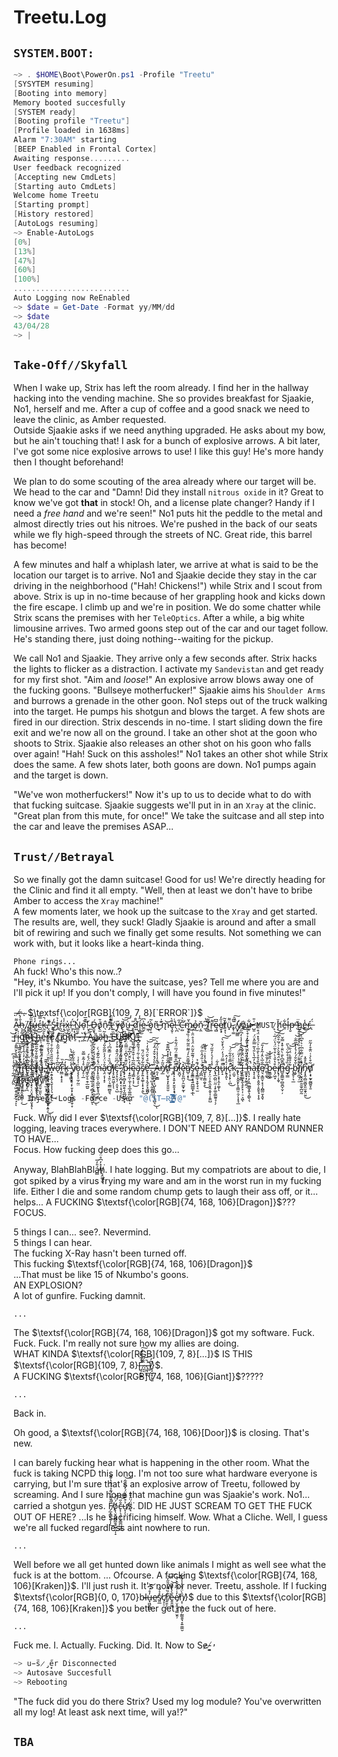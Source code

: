 # Treetu.Log

## `SYSTEM.BOOT:`  
```powershell
~> . $HOME\Boot\PowerOn.ps1 -Profile "Treetu"
[SYSYTEM resuming]
[Booting into memory]
Memory booted succesfully
[SYSTEM ready]
[Booting profile "Treetu"]
[Profile loaded in 1638ms]
Alarm "7:30AM" starting
[BEEP Enabled in Frontal Cortex]
Awaiting response.........
User feedback recognized
[Accepting new CmdLets]
[Starting auto CmdLets]
Welcome home Treetu
[Starting prompt]
[History restored] 
[AutoLogs resuming]
~> Enable-AutoLogs
[0%]
[13%]
[47%]
[60%]
[100%]
..........................
Auto Logging now ReEnabled
~> $date = Get-Date -Format yy/MM/dd
~> $date
43/04/28
~> |
```  

## `Take-Off//Skyfall`  
When I wake up, Strix has left the room already. I find her in the hallway hacking into the vending machine. She so provides breakfast for Sjaakie, No1, herself and me. After a cup of coffee and a good snack we need to leave the clinic, as Amber requested.  
Outside Sjaakie asks if we need anything upgraded. He asks about my bow, but he ain't touching that! I ask for a bunch of explosive arrows. A bit later, I've got some nice explosive arrows to use! I like this guy! He's more handy then I thought beforehand!  
  
We plan to do some scouting of the area already where our target will be. We head to the car and "Damn! Did they install `nitrous oxide` in it? Great to know we've got **that** in stock! Oh, and a license plate changer? Handy if I need a *free hand* and we're seen!" No1 puts hit the peddle to the metal and almost directly tries out his nitroes. We're pushed in the back of our seats while we fly high-speed through the streets of NC. Great ride, this barrel has become!  
  
A few minutes and half a whiplash later, we arrive at what is said to be the location our target is to arrive. No1 and Sjaakie decide they stay in the car driving in the neighborhood ("Hah! Chickens!") while Strix and I scout from above. Strix is up in no-time because of her grappling hook and kicks down the fire escape. I climb up and we're in position. We do some chatter while Strix scans the premises with her `TeleOptics`. After a while, a big white limousine arrives. Two armed goons step out of the car and our taget follow. He's standing there, just doing nothing--waiting for the pickup.  
  
We call No1 and Sjaakie. They arrive only a few seconds after. Strix hacks the lights to flicker as a distraction. I activate my `Sandevistan` and get ready for my first shot. "Aim and *loose*!" An explosive arrow blows away one of the fucking goons. "Bullseye motherfucker!" Sjaakie aims his `Shoulder Arms` and burrows a grenade in the other goon. No1 steps out of the truck walking into the target. He pumps his shotgun and blows the target. A few shots are fired in our direction. Strix descends in no-time. I start sliding down the fire exit and we're now all on the ground. I take an other shot at the goon who shoots to Strix. Sjaakie also releases an other shot on his goon who falls over again! "Hah! Suck on this assholes!" No1 takes an other shot while Strix does the same. A few shots later, both goons are down. No1 pumps again and the target is down.  
  
"We've won motherfuckers!" Now it's up to us to decide what to do with that fucking suitcase. Sjaakie suggests we'll put in in an `Xray` at the clinic. "Great plan from this mute, for once!" We take the suitcase and all step into the car and leave the premises ASAP...  

## `Trust//Betrayal`  
So we finally got the damn suitcase! Good for us! We're directly heading for the Clinic and find it all empty. "Well, then at least we don't have to bribe Amber to access the `Xray` machine!"  
A few moments later, we hook up the suitcase to the `Xray` and get started. The results are, well, they suck! Gladly Sjaakie is around and after a small bit of rewiring and such we finally get some results. Not something we can work with, but it looks like a heart-kinda thing.  

`Phone rings...`  
Ah fuck! Who's this now..?  
"Hey, it's Nkumbo. You have the suitcase, yes? Tell me where you are and I'll pick it up! If you don't comply, I will have you found in five minutes!"  

.̵ ̴.̸ ̴.̴ $\textsf{\color[RGB]{109, 7, 8}[`ERROR`]}$  
A̴͚̠͌h̶͉̦̐̓̿,̸̣̼̦̈ ̸̳̞̈f̵̢̡̭̏̋͊ṷ̶̖̒͐̏ͅc̵̺̓̿̄k̵̰̮̚,̶͎͖͓̓̈ ̸̧͊͒S̵̥̜̗̒ṯ̷̍͛r̴̪̒͜i̷͙̾x̵̤͉̗̍!̷̞̩̈́ ̷̰̣̹̎N̷̳̫̯̓̓o̴̞͝!̴̮̙̯̀͊̅ ̴̫̀Ḓ̶̱̟́o̸̢̫͑̄n̷̖̂'̵̡̒̾̚t̶̤͌̈̑ ̸͍̓y̶̬̋ŏ̸̢̧͎͝͠u̶̼̍͜ ̴̥̬̗̎d̸͍̈̊ḯ̵͎̲̥̑e̴̲̮͐͆ ̵͖̜̓ò̷̡̜̱̃n̶͂͜ ̵̛̣͉͂̍m̴̢͝ȩ̷̮̜͒̀!̵̖̪́͑ ̵̓̋ͅC̶̛̣̺̆͗m̴̲̠͍̀̆ỏ̶̘ň̷͔̼ ̷̲͆̔ͅT̸͉̳͌͝r̵̹͍͌ę̴̻̅͆e̸̮̖̟̍̋̒t̸̠̟̆̃ͅü̴͓͌,̷̡̜͚̈́̑͠ ̸̹̏͆y̸͓͖̳̓o̸̟̍u̶̫̩͋ ̵̺͈͑̎ `MUST` ̷͎́ḩ̸̆e̶̱͋l̶̦̓p̶̮̕ ̶̖̔ḧ̷̺e̶̱̾ŕ̵̲,̶̨̈́ ̵̺͝r̵̞̒i̴͎̍g̵̩͋h̴̝̀ṱ̶̓ ̴͙̂h̴̨͝e̵̱̊r̴̨̔e̸͎͂ ̸̭͘r̸͔͗ȉ̸̫g̵̯͝ḧ̸̜́t̶̠̍-̴͎̃-̶̯͛-̸̱̾-̶̗̀Ǎ̷ͅȁ̷̳ä̴̜h̶͚͂ ̵̰̕F̵̼̏Ų̴͝C̴͙̉K̸͈͛!̸̭̃ ̴̱̄ ̵̙͠  

&nbsp;  
"̸̢̝̗͉̤͖̲͚͖̝͍̱̭̪̩͓̂̐T̴̛̛̙̪̍͛̆̒͑͆̈́̍̚r̶̡̧̛̛̟̟͉͎͎̹̹͚̒̉̓̓͑͂̾̍̈̈́̊͐͌̈̕̚e̴̛̮̙͍͈̗̖̮̻̬̅̋͆̇͆͐͒͐̊͑͂͛̈́͌̏̒͝͝e̴̼͚̐̅͑̈́̂̒͊͌͋̊̍͐̈͗͘͝t̸̢̛̤̣̯̥̼͖̳̝͔̰̖̾̏̆͌̊͋̃̎̅̌̉̈ͅṳ̶̧̞̱̤̈́͊̉̈́̓͋̈́͑̓͂,̴͍̩̪̱̥̬̦̘̫̣͕̦̰̱̹͕͙̾͊͂͜ͅ ̶͚͎̭̞̱͙̫̪̘̹̝̯͖̙̮͉̫͈̙̓̌̍̋̆̈́̔̌̇̇͂̊̉̃́̂̕w̶̝̣͍̝̭̦̘̬͎̩̗͉̮̦̌̊̑̏̑̑̀̏͋̊͑̀̓̐̈̆̚͜͝ơ̵̖̋͆̀̐̉͒̾͂͂͛̊̚̕͝r̴̤̳͕̟̝̝͆̔̏k̶̬̲̳̒͠ ̵̧̼͎͚̬̗̔̾͑͂͆̅̔̀y̸̢̢̨͙̥̗̙̱̩͙͕̭͖͇͙̱̜̞͋̇̄͋̋͋̚o̷̧̧̨̠̼̦̰̤͗̍̒͗ů̷̡̠̦̲̾͂̊̿̆̕ȑ̸͖̝̫̝̠̯̹̲̪͍̃̈́̊́ ̴̧̨̛̖̳̖̲̩̹̟̗̻̙̝͖̩̦̮͑̆͗̌̉͐̄̌̀̏̍͂̚͠͝ͅ'̷̨̘̠̗̟̦̦̙̦̹͍̣̺͉͎̹̊͒͒̊́̒̒̂͋́̚͜͝ͅm̶̨̟̯̼͕͔̺̼̰̙̥̘̪̗͚̈́̽̇͂̌͊́̀̇͘ǎ̷̧̤͔͎̝͕̉̈́̓͐̋̃̐̎́̕͝g̷̡̛͎̮̤̣͉̰̳̫̻̱͉̈́̏͛̇́̿̌͆́͑̕̕̕̚͝͝ì̸̧̧̤͍̯͖͕͘ͅͅc̶̡̧̞̤͉̜͔̤͓͔̺̈́͆̏̈́̑̌̽͒͐̓̈́̑͋͘'̷̨̞̟̮̪͙̟͔͕͉̰̩̩͉̂̉̑̄̈͂̍̒̂̋͆̉̃͝͠͝͝ ̸̛͉́͑̀̏̎̓̄̑́͆̀͊̃̂̚͠͝p̷̡͓̣̻̞̙͖̯̖̞̰̲̺͖̟̟̓̈͊̀̌͆̾̈̿̑̈͐̃̓͝ļ̶̟͍̼̜̼͎̦̥̲̝͚̪̩̤̮̓̀̈̌̓͆͒͠ͅͅę̷̧͇͓̣͔̦͆͂̅̔̇̌͒̄̌́͌̅͜͝ä̴̡̙̮̰͍̩͕́̅͛̄̇͋́́̆͊̌͆̍̄̄̓̚͝s̸̨̙͍͙͚̜͎͓͓̣͈̃͋́̆̌̈́̎͜è̶̢̨̛̛͙̟̗̭̘̙͓͚̪̹͛̆́͛̑̈́̐̒̍͘̚͝͠͠.̵̟̳͓̮̩̺͙̹̰͈̻͈̮̣͊ ̶̨̟͖̪̬̩͔̺͎͔͖̩͎͎̖̺͉̊̎̀́̽̌͒́̂́͜͠ͅA̶̯̗̹̱͇͛͒̒̾̾̔̈́̃̀̚ň̸̡̲̃͐̈́̕͝ď̸̤̜̺̟̟̞̙͈̱̮̮̅̌͐̒͐̽͆͌͊̚͝ ̶̞̪̃̋̿̅̔̉p̸̨͕͙̮̣̙̮͈͓͙̘͕̗̰͌͆̊͌͊̈́̅̈́͋̂̍̚̕l̵̛̮̪̞̀̓̅ȩ̵̧͈̪̤̗̯̫̫͓̰̽̕͘͝ͅa̸̺̠͙̖̔̿̆̑̓́͂͂̈̄̃̈͋͑̏̾̚͜͝͠s̷̡̱̱͇͙͉͍̪̲̳͓̣̲̐̒̇́͊̃͒̃̈̍̈́̉̊̈̄̇͘͘͠ͅȩ̵̧͇̫̹̞̱̖̘͉̫́͊̉ ̷̡̲̪̫͔̆́͗̎́̂̍̋́̄̕͠b̶̺͓̝͎͇̯̬̝̅̊̉̽͗̈́̄͊̏̚͜e̶̡͕̤̣̹̭̖̫͉̭͔̬͎̦̭͈̺͊ ̷̢̘̲̯̺̤̤̼̣͕̙͚̠͇̰̱̘̦̗̉̾͐́͐̒̎̋́̆͘q̶͕͕͓̜̭͎͚̩̔͋ͅu̷̙̝͌̿̈́́̒̈́̀̽̌̀̚͠͝į̷̱͎͈͛̍̓̂ͅc̷̨̛̣̘̖̙̹̪̓̿̾̄͋̈́̚͜͝͠͠ķ̷̫̬͑̍̈́̓,̵̡̢̹͓̬̬̙̞̣̳̤̠̯̗͎͙̘̲̊̐̔̓̋̈́̚͘ ̵̨̛̘̘̱͚̍̂̇̾͗̅́͊̂̑̾̒̾̒͆̋͠͝Í̶̧̨̘͚͙̫̖̥̙͓̣̜̠͕͖̈̃͛̈́̇̌̀͝ͅ ̵̲̱̭̟͙̰̼̗̼̣̊̿̾̂̎͛͛̈́̔̈́h̶̨͉͕̣̗͎̪͚͇͓͍̖̗̳̖͉̑̍͋̇̓̈́͗̀̔͊̍͐͒̀͋͘̚͝͝à̶͙͔͎̱͐̓̅̔̀̎̔͂̿̋̽̈́̚t̸̡̧̬͕͕͈̭̜̝͈̥̘͕̩̥̊̄̉̄̉̀̐̅͗͐̈́̊̽̈́͒̏̏̑̕e̸̤͉̞͇̮̣͙͔͎̪͇̤̱̝͈̅̐̅͛̑̒̃̽̒̎͘͘͠ͅ ̴͇̩͚̊̃̓̐̅͜͝b̷̮͇̯̬̀̀̏̐̌̊e̶͉̗͖͓͒̔̆̉̀͒͛͂̈́̔̈́̅͗͝͝į̸͉̹̦̭̞͗͒̈́͊̌̀͛͗́̅̊̂͆̕͘͘͠n̶̻̱̯̳̫̹̻̱̪̞̮̹̦̅̃͊͆̀̐̀̈̐͒̽̿̌͘̚ģ̴̟̳̏͐̾̊͋̈́̀̋͘ ̴̢̭̥̦͉̲̃̉̎͌̔̈́͋͝͠ḃ̵͔̬̐̌̐́̓̉̓̾̅̅̐̕͝͝͝͝l̸̨̩̪̘̦̫͌͌̈́̋̉̀̇̏͐̌̐͛͑͊̆͘͠i̸̡̢̮̯̘͍̯̱̫̥̪̮̰̍͑̇́̿͋͆͗͛͒͆͗̚n̴̡͓̭̹̻̬̺̬͈̫̯̟̤͍̋̀̊̄̽̚̕͜d̸̙͕̟̰̟̰̻͍̟̱͂͒̀̉͑̈͊̊̒͂̋̕ ̸̯̅͋́̓̐͐͗̀̊͆a̸̧̛̛̗͖̣̱̩̱̫̙̠̘̐͂̍̐͑̿̔̿̾̀̌͌̂͠ͅͅl̴̥͉͔̿̍͐̅͛̈́̂̋͋̇̎͆̕̕͝͠͠ͅr̸̭̺̱̜̗̯͓̻̻̜̣̅̑̂͜ė̷̡̢̛̘̪̋̔̓̓͆̑͋̏͛̈͛͐̈́̆͐̀͠a̶̧̘̖͕̤͙̤͇͖̞̮͓̥͊͂̈́͑̓̔̊̍̈́͛͋͑̀̚͘͘̕͝͝ͅd̷̨̛̛̖͖͙̙̖̗̝̔̎̿͌̽͘͜y̸̫̫̹̫͈̖͕̎͛̐̃̊̌͒̀̓̈́́͌̿͘"̷̧̧̧̳̮̝͔̠̤͙̬̙͔͍̩̾͌̓͒̄͜͝ͅ  
    
```powershell
~> Inject-Logs -Force -User "@(ST̶R̵̡͙͉̻̹͘I̶̧̛͕̩̖̭͙̼͓̬̤̥̪̐̅̃̈́̐̈̂́͆̔̕͠͝ͅ​̷̵̢̛̜̖͔̪̞͙͇͓̻̜̠̏̋͌̉͋̀͑̅̕)@"
```
  
Fuck. Why did I ever $\textsf{\color[RGB]{109, 7, 8}[...]}$. 
I really hate logging, leaving traces everywhere. I DON'T NEED ANY RANDOM RUNNER TO HAVE...  
Focus. How fucking deep does this go...

Anyway, BlahBlahBlá̶̻̎̓̅̕h̸͉̭͚͔̬̽̓͆̊̈́͘. I hate logging. But my compatriots are about to die, I got spiked by a virus frying my ware and am in the worst run in my fucking life.
Either I die and some random chump gets to laugh their ass off, or it... helps... A FUCKING $\textsf{\color[RGB]{74, 168, 106}[Dragon]}$???  
FOCUS.

5 things I can... see?. Nevermind.  
5 things I can hear.  
The fucking X-Ray hasn't been turned off.  
This fucking $\textsf{\color[RGB]{74, 168, 106}[Dragon]}$  
...That must be like 15 of Nkumbo's goons.  
AN EXPLOSION?  
A lot of gunfire. Fucking damnit.  

`...`

The $\textsf{\color[RGB]{74, 168, 106}[Dragon]}$ got my software. Fuck. Fuck. Fuck. I'm really not sure how my allies are doing.  
WHAT KINDA $\textsf{\color[RGB]{109, 7, 8}[...]}$ IS THIS $\textsf{\color[RGB]{109, 7, 8}[̶̝̠̙̝̲̋̆̾̈́̑́͠.̷̱͔́̉͂̿̊.̴͕̤͉̖̏̄́͘̚͝.̶̡̜̼̯̑]̸̢̠̬͓̦̙͍̅̓̈́}$.   
A FUCKING $\textsf{\color[RGB]{74, 168, 106}[Giant]}$?????   

`...`  
  
Back in.   

Oh good, a $\textsf{\color[RGB]{74, 168, 106}[Door]}$ is closing. That's new.

I can barely fucking hear what is happening in the other room. What the fuck is taking NCPD this long.
I'm not too sure what hardware everyone is carrying, but I'm sure that's an explosive arrow of Treetu, followed by screaming.
And I sure hope that machine gun was Sjaakie's work.
No1... carried a shotgun yes. F̸̗̲̝̳̜͔͎̩͂̎͌̈́͊̉̈́̂̔̆̄̃̚͜ö̸̢̖̮̦̬̳̪̭̘̰̜̰̩̝́̈́͝c̶̨̜͉̥̹̟͇̪͖̫͇̐̋͝ử̸̞̩͒̿̂̈́̓̋͗͂̇͘͝ͅs̷͉̈́̈̃̌̈͘. DID HE JUST SCREAM TO GET THE FUCK OUT OF HERE?   ...Is he sacrificing himself. Wow. What a Cliche.
Well, I guess we're all fucked regardless aint nowhere to run.

`...`

Well before we all get hunted down like animals I might as well see what the fuck is at the bottom.
...
Ofcourse.
A fucking $\textsf{\color[RGB]{74, 168, 106}[Kraken]}$. I'll just rush it. It's now or never. Treetu, asshole. If I fucking $\textsf{\color[RGB]{0, 0, 170}b̴l̶u̶͓͖̮̪͇̓̊́͆͝e̷̲̕s̸͈̲̽̉͋c̸̛͔̦̠r̸̭̯͕̠̠͋̏̃̎́̎̋̒͝͠ḙ̶̭̼̼̌̀̔̄͊̌͝e̸̠̤̝͈͓̜͇̮͈̦̓͑̍͆̃̌̀́͘̕̕͝͝n̸͔̜̣͉̗̼̗̰̳̱̱͉̞͍̼͚̮̑̀̈́̐̓̾̃}$ due to this $\textsf{\color[RGB]{74, 168, 106}[Kraken]}$ you better get me the fuck out of here.

`...`  

Fuck me. I. Actually. Fucking. Did. It.
Now to Se̷-̸͓͍̕

```powershell
~> u̵̎s̷̡̘̠̋er Disconnected
~> Autosave Succesfull
~> Rebooting
```  
  
"The fuck did you do there Strix? Used my log module? You've overwritten all my log! At least ask next time, will ya!?"  

## `TBA`  
  
